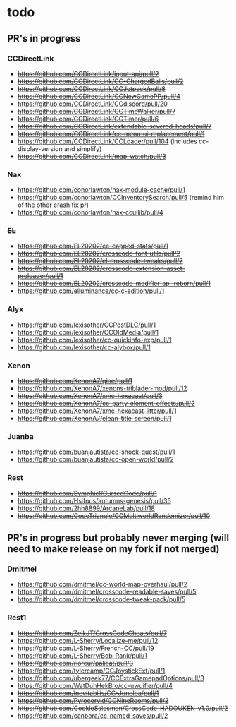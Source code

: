 <!-- markdownlint-disable MD013 MD034 -->

# todo

## PR's in progress

### CCDirectLink

- ~~https://github.com/CCDirectLink/input-api/pull/2~~
- ~~https://github.com/CCDirectLink/CC-ChargedBalls/pull/2~~
- ~~https://github.com/CCDirectLink/CCJetpack/pull/8~~
- ~~https://github.com/CCDirectLink/CCNewGamePP/pull/4~~
- ~~https://github.com/CCDirectLink/CCdiscord/pull/20~~
- ~~https://github.com/CCDirectLink/CCTimeWalker/pull/7~~
- ~~https://github.com/CCDirectLink/CCTimer/pull/6~~
- ~~https://github.com/CCDirectLink/extendable-severed-heads/pull/7~~
- ~~https://github.com/CCDirectLink/cc-menu-ui-replacement/pull/1~~
- https://github.com/CCDirectLink/CCLoader/pull/104 (includes cc-display-version and simplify)
- ~~https://github.com/CCDirectLink/map-watch/pull/3~~

### Nax

- https://github.com/conorlawton/nax-module-cache/pull/1
- https://github.com/conorlawton/CCInventorySearch/pull/5 (remind him of the other crash fix pr)
- https://github.com/conorlawton/nax-ccuilib/pull/4

### ~~EL~~

- ~~https://github.com/EL20202/cc-capped-stats/pull/1~~
- ~~https://github.com/EL20202/crosscode-font-utils/pull/2~~
- ~~https://github.com/EL20202/el-crosscode-tweaks/pull/2~~
- ~~https://github.com/EL20202/crosscode-extension-asset-preloader/pull/1~~
- ~~https://github.com/EL20202/crosscode-modifier-api-reborn/pull/1~~
- https://github.com/elluminance/cc-c-edition/pull/1

### Alyx

- https://github.com/lexisother/CCPostDLC/pull/1
- https://github.com/lexisother/CCOldMedia/pull/1
- https://github.com/lexisother/cc-quickinfo-exp/pull/1
- https://github.com/lexisother/cc-alybox/pull/1

### Xenon

- ~~https://github.com/XenonA7/qine/pull/1~~
- https://github.com/XenonA7/xenons-triblader-mod/pull/12
- ~~https://github.com/XenonA7/xmc-hexacast/pull/3~~
- ~~https://github.com/XenonA7/cc-party-element-effects/pull/2~~
- ~~https://github.com/XenonA7/xmc-hexacast-litter/pull/1~~
- ~~https://github.com/XenonA7/clean-title-screen/pull/1~~

### Juanba

- https://github.com/buanjautista/cc-shock-quest/pull/1
- https://github.com/buanjautista/cc-open-world/pull/2

### Rest

- ~~https://github.com/Symphiel/CursedCode/pull/1~~
- https://github.com/Hsifnus/autumns-genesis/pull/35
- https://github.com/2hh8899/ArcaneLab/pull/18
- ~~https://github.com/CodeTriangle/CCMultiworldRandomizer/pull/10~~

## PR's in progress but probably never merging (will need to make release on my fork if not merged)

### Dmitmel

- https://github.com/dmitmel/cc-world-map-overhaul/pull/2
- https://github.com/dmitmel/crosscode-readable-saves/pull/5
- https://github.com/dmitmel/crosscode-tweak-pack/pull/5

### Rest1

- ~~https://github.com/ZeikJT/CrossCodeCheats/pull/7~~
- https://github.com/L-Sherry/Localize-me/pull/12
- https://github.com/L-Sherry/French-CC/pull/19
- https://github.com/L-Sherry/Bob-Rank/pull/1
- ~~https://github.com/rioreur/palicat/pull/3~~
- https://github.com/tylercamp/CCJoystickExt/pull/1
- https://github.com/ubergeek77/CCExtraGamepadOptions/pull/3
- https://github.com/WatDuhHekBro/cc-uwuifier/pull/4
- ~~https://github.com/Inevitabilis/CC-Junolea/pull/1~~
- ~~https://github.com/Pyrocorvid/CCNineRooms/pull/2~~
- ~~https://github.com/CookieSalesman/CrossCode-HADOUKEN-v1.0/pull/2~~
- https://github.com/canbora/cc-named-saves/pull/2
